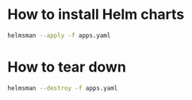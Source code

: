 # How to install Helm charts

```sh
helmsman --apply -f apps.yaml
```

# How to tear down

```sh
helmsman --destroy -f apps.yaml
```
